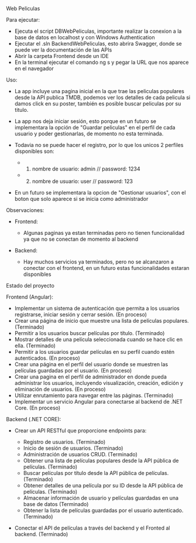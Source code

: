 Web Peliculas

Para ejecutar:
  - Ejecuta el script DBWebPeliculas, importante realizar la conexion a la base de datos en localhost y con Windows Authentication
  - Ejecutar el .sln BackendWebPeliculas, esto abrira Swagger, donde se puede ver la documentación de las APIs
  - Abrir la carpeta Frontend desde un IDE
  - En la terminal ejecutar el comando ng s y pegar la URL que nos aparece en el navegador

Uso:
  - La app incluye una pagina inicial en la que trae las peliculas populares desde la API publica TMDB, podemos ver los detalles de cada pelicula
    si damos click en su poster, también es posible buscar peliculas por su titulo.
    
  - La app nos deja iniciar sesión, esto porque en un futuro se implementara la opción de "Guardar peliculas" en el perfil de cada usuario y poder
    gestionarlas, de momento no esta terminada.

  - Todavia no se puede hacer el registro, por lo que los unicos 2 perfiles disponibles son:
    - 1) nombre de usuario: admin //
           password: 1234
    - 2) nombre de usuario: user //
           password: 123
    
  - En un futuro se implementara la opcion de "Gestionar usuarios", con el boton que solo aparece si se inicia como administrador


Observaciones:

  - Frontend:
    - Algunas paginas ya estan terminadas pero no tienen funcionalidad ya que no se conectan de momento al backend

  - Backend:
    - Hay muchos servicios ya terminados, pero no se alcanzaron a conectar con el frontend, en un futuro estas funcionalidades estaran disponibles

Estado del proyecto

Frontend (Angular):
  - Implementar un sistema de autenticación que permita a los usuarios registrarse, iniciar sesión y cerrar sesión. (En proceso)
  - Crear una página de inicio que muestre una lista de películas populares. (Terminado)
  - Permitir a los usuarios buscar películas por título. (Terminado)
  - Mostrar detalles de una película seleccionada cuando se hace clic en ella. (Terminado)
  - Permitir a los usuarios guardar películas en su perfil cuando estén autenticados. (En proceso)
  - Crear una página en el perfil del usuario donde se muestren las películas guardadas por el usuario. (En proceso)
  - Crear una pagina en el perfil de administrador en donde pueda administrar los usuarios, incluyendo visualización, creación, edición y eliminación de usuarios. (En proceso)
  - Utilizar enrutamiento para navegar entre las páginas. (Terminado)
  - Implementar un servicio Angular para conectarse al backend de .NET Core. (En proceso)

Backend (.NET CORE):
  - Crear un API RESTful que proporcione endpoints para:
    - Registro de usuarios. (Terminado)
    - Inicio de sesión de usuarios. (Terminado)
    - Administración de usuarios CRUD. (Terminado)
    - Obtener una lista de películas populares desde la API pública de películas. (Terminado)
    - Buscar películas por título desde la API pública de películas. (Terminado)
    - Obtener detalles de una película por su ID desde la API pública de películas. (Terminado)
    - Almacenar información de usuario y películas guardadas en una base de datos (Terminado)
    - Obtener la lista de películas guardadas por el usuario autenticado. (Terminado)

 - Conectar el API de películas a través del backend y el Fronted al backend. (Terminado)
 
